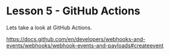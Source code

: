 # Lesson 5 - GitHub Actions

Lets take a look at GitHub Actions.

https://docs.github.com/en/developers/webhooks-and-events/webhooks/webhook-events-and-payloads#createevent 